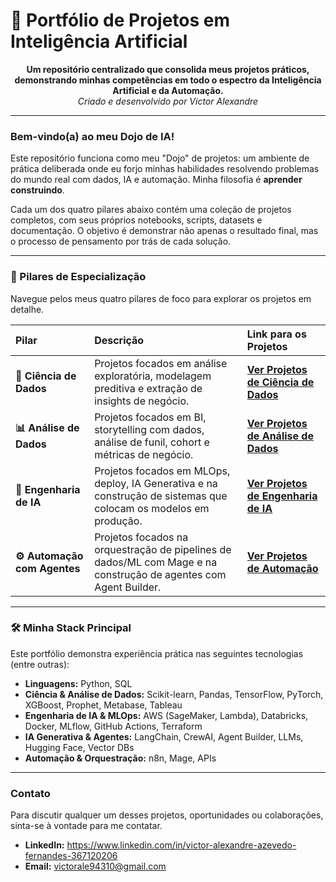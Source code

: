 # 🚀 Portfólio de Projetos em Inteligência Artificial

<p align="center">
  <strong>Um repositório centralizado que consolida meus projetos práticos, demonstrando minhas competências em todo o espectro da Inteligência Artificial e da Automação.</strong><br>
  <em>Criado e desenvolvido por Victor Alexandre</em>
</p>

---

### Bem-vindo(a) ao meu Dojo de IA!

Este repositório funciona como meu "Dojo" de projetos: um ambiente de prática deliberada onde eu forjo minhas habilidades resolvendo problemas do mundo real com dados, IA e automação. Minha filosofia é **aprender construindo**.

Cada um dos quatro pilares abaixo contém uma coleção de projetos completos, com seus próprios notebooks, scripts, datasets e documentação. O objetivo é demonstrar não apenas o resultado final, mas o processo de pensamento por trás de cada solução.

---

### 📂 Pilares de Especialização

Navegue pelos meus quatro pilares de foco para explorar os projetos em detalhe.

| Pilar | Descrição | Link para os Projetos |
| :--- | :--- | :--- |
| **🔬 Ciência de Dados** | Projetos focados em análise exploratória, modelagem preditiva e extração de insights de negócio. | [**Ver Projetos de Ciência de Dados**](./ciencia-de-dados/) |
| **📊 Análise de Dados** | Projetos focados em BI, storytelling com dados, análise de funil, cohort e métricas de negócio. | [**Ver Projetos de Análise de Dados**](./analise-de-dados/) |
| **🤖 Engenharia de IA** | Projetos focados em MLOps, deploy, IA Generativa e na construção de sistemas que colocam os modelos em produção. | [**Ver Projetos de Engenharia de IA**](./engenharia-de-ia/) |
| **⚙️ Automação com Agentes** | Projetos focados na orquestração de pipelines de dados/ML com Mage e na construção de agentes com Agent Builder. | [**Ver Projetos de Automação**](./automacao-com-agentes/) |

---

### 🛠️ Minha Stack Principal

Este portfólio demonstra experiência prática nas seguintes tecnologias (entre outras):

- **Linguagens:** Python, SQL
- **Ciência & Análise de Dados:** Scikit-learn, Pandas, TensorFlow, PyTorch, XGBoost, Prophet, Metabase, Tableau
- **Engenharia de IA & MLOps:** AWS (SageMaker, Lambda), Databricks, Docker, MLflow, GitHub Actions, Terraform
- **IA Generativa & Agentes:** LangChain, CrewAI, Agent Builder, LLMs, Hugging Face, Vector DBs
- **Automação & Orquestração:** n8n, Mage, APIs

---

### Contato

Para discutir qualquer um desses projetos, oportunidades ou colaborações, sinta-se à vontade para me contatar.

- **LinkedIn:** https://www.linkedin.com/in/victor-alexandre-azevedo-fernandes-367120206
- **Email:** victorale94310@gmail.com
